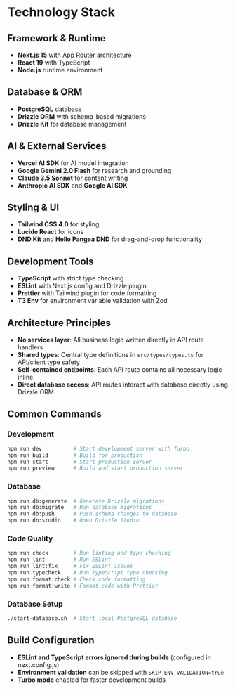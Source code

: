 # Technology Stack

## Framework & Runtime
- **Next.js 15** with App Router architecture
- **React 19** with TypeScript
- **Node.js** runtime environment

## Database & ORM
- **PostgreSQL** database
- **Drizzle ORM** with schema-based migrations
- **Drizzle Kit** for database management

## AI & External Services
- **Vercel AI SDK** for AI model integration
- **Google Gemini 2.0 Flash** for research and grounding
- **Claude 3.5 Sonnet** for content writing
- **Anthropic AI SDK** and **Google AI SDK**

## Styling & UI
- **Tailwind CSS 4.0** for styling
- **Lucide React** for icons
- **DND Kit** and **Hello Pangea DND** for drag-and-drop functionality

## Development Tools
- **TypeScript** with strict type checking
- **ESLint** with Next.js config and Drizzle plugin
- **Prettier** with Tailwind plugin for code formatting
- **T3 Env** for environment variable validation with Zod

## Architecture Principles
- **No services layer**: All business logic written directly in API route handlers
- **Shared types**: Central type definitions in `src/types/types.ts` for API/client type safety
- **Self-contained endpoints**: Each API route contains all necessary logic inline
- **Direct database access**: API routes interact with database directly using Drizzle ORM

## Common Commands

### Development
```bash
npm run dev          # Start development server with Turbo
npm run build        # Build for production
npm run start        # Start production server
npm run preview      # Build and start production server
```

### Database
```bash
npm run db:generate  # Generate Drizzle migrations
npm run db:migrate   # Run database migrations
npm run db:push      # Push schema changes to database
npm run db:studio    # Open Drizzle Studio
```

### Code Quality
```bash
npm run check        # Run linting and type checking
npm run lint         # Run ESLint
npm run lint:fix     # Fix ESLint issues
npm run typecheck    # Run TypeScript type checking
npm run format:check # Check code formatting
npm run format:write # Format code with Prettier
```

### Database Setup
```bash
./start-database.sh  # Start local PostgreSQL database
```

## Build Configuration
- **ESLint and TypeScript errors ignored during builds** (configured in next.config.js)
- **Environment validation** can be skipped with `SKIP_ENV_VALIDATION=true`
- **Turbo mode** enabled for faster development builds